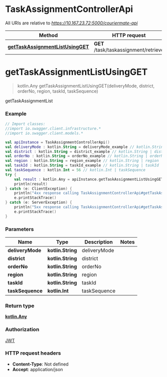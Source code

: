 # TaskAssignmentControllerApi

All URIs are relative to *https://10.167.23.72:5000/couriermate-api*

Method | HTTP request | Description
------------- | ------------- | -------------
[**getTaskAssignmentListUsingGET**](TaskAssignmentControllerApi.md#getTaskAssignmentListUsingGET) | **GET** /task/taskassignment/retrieve | getTaskAssignmentList


<a name="getTaskAssignmentListUsingGET"></a>
# **getTaskAssignmentListUsingGET**
> kotlin.Any getTaskAssignmentListUsingGET(deliveryMode, district, orderNo, region, taskId, taskSequence)

getTaskAssignmentList

### Example
```kotlin
// Import classes:
//import io.swagger.client.infrastructure.*
//import io.swagger.client.models.*

val apiInstance = TaskAssignmentControllerApi()
val deliveryMode : kotlin.String = deliveryMode_example // kotlin.String | deliveryMode
val district : kotlin.String = district_example // kotlin.String | district
val orderNo : kotlin.String = orderNo_example // kotlin.String | orderNo
val region : kotlin.String = region_example // kotlin.String | region
val taskId : kotlin.String = taskId_example // kotlin.String | taskId
val taskSequence : kotlin.Int = 56 // kotlin.Int | taskSequence
try {
    val result : kotlin.Any = apiInstance.getTaskAssignmentListUsingGET(deliveryMode, district, orderNo, region, taskId, taskSequence)
    println(result)
} catch (e: ClientException) {
    println("4xx response calling TaskAssignmentControllerApi#getTaskAssignmentListUsingGET")
    e.printStackTrace()
} catch (e: ServerException) {
    println("5xx response calling TaskAssignmentControllerApi#getTaskAssignmentListUsingGET")
    e.printStackTrace()
}
```

### Parameters

Name | Type | Description  | Notes
------------- | ------------- | ------------- | -------------
 **deliveryMode** | **kotlin.String**| deliveryMode |
 **district** | **kotlin.String**| district |
 **orderNo** | **kotlin.String**| orderNo |
 **region** | **kotlin.String**| region |
 **taskId** | **kotlin.String**| taskId |
 **taskSequence** | **kotlin.Int**| taskSequence |

### Return type

[**kotlin.Any**](kotlin.Any.md)

### Authorization

[JWT](../README.md#JWT)

### HTTP request headers

 - **Content-Type**: Not defined
 - **Accept**: application/json

